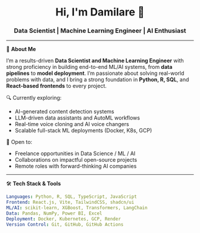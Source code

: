 <h1 align="center">Hi, I'm Damilare 👋</h1>
<h3 align="center">Data Scientist | Machine Learning Engineer | AI Enthusiast</h3>

---

🎯 **About Me**

I’m a results-driven **Data Scientist and Machine Learning Engineer** with strong proficiency in building end-to-end ML/AI systems, from **data pipelines** to **model deployment**. I’m passionate about solving real-world problems with data, and I bring a strong foundation in **Python, R, SQL**, and **React-based frontends** to every project.

🔍 Currently exploring:
- AI-generated content detection systems  
- LLM-driven data assistants and AutoML workflows  
- Real-time voice cloning and AI voice changers  
- Scalable full-stack ML deployments (Docker, K8s, GCP)

💼 Open to:
- Freelance opportunities in Data Science / ML / AI
- Collaborations on impactful open-source projects
- Remote roles with forward-thinking AI companies

---

🛠️ **Tech Stack & Tools**

```yaml
Languages: Python, R, SQL, TypeScript, JavaScript  
Frontend: React.js, Vite, TailwindCSS, shadcn/ui  
ML/AI: scikit-learn, XGBoost, Transformers, LangChain  
Data: Pandas, NumPy, Power BI, Excel  
Deployment: Docker, Kubernetes, GCP, Render  
Version Control: Git, GitHub, GitHub Actions  
